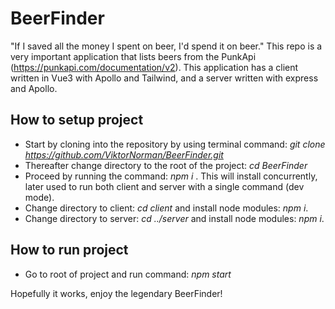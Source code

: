 # BeerFinder
"If I saved all the money I spent on beer, I'd spend it on beer." This repo is a very important application that lists beers from the PunkApi (https://punkapi.com/documentation/v2). This application has a client written in Vue3 with Apollo and Tailwind, and a server written with express and Apollo.


## How to setup project
- Start by cloning into the repository by using terminal command: <em>git clone https://github.com/ViktorNorman/BeerFinder.git</em>
- Thereafter change directory to the root of the project: <em>cd BeerFinder</em>
- Proceed by running the command: <em>npm i</em> . This will install concurrently, later used to run both client and server with a single command (dev mode).
- Change directory to client: <em>cd client</em> and install node modules: <em>npm i</em>.
- Change directory to server: <em>cd ../server</em> and install node modules: <em>npm i</em>.

## How to run project
  - Go to root of project and run command: <em>npm start </em>
  
Hopefully it works, enjoy the legendary BeerFinder!
